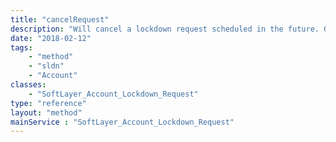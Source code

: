 ```yaml
---
title: "cancelRequest"
description: "Will cancel a lockdown request scheduled in the future. Once canceled, the lockdown request cannot be reconciled and new requests must be made for subsequent actions on the account. "
date: "2018-02-12"
tags:
    - "method"
    - "sldn"
    - "Account"
classes:
    - "SoftLayer_Account_Lockdown_Request"
type: "reference"
layout: "method"
mainService : "SoftLayer_Account_Lockdown_Request"
---
```

